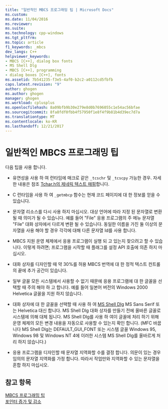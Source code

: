 ```yaml
---
title: "일반적인 MBCS 프로그래밍 팁 | Microsoft Docs"
ms.custom: 
ms.date: 11/04/2016
ms.reviewer: 
ms.suite: 
ms.technology: cpp-windows
ms.tgt_pltfrm: 
ms.topic: article
f1_keywords: _mbcs
dev_langs: C++
helpviewer_keywords:
- MBCS [C++], dialog box fonts
- MS Shell Dlg
- MBCS [C++], programming
- dialog boxes [C++], fonts
ms.assetid: 7b541235-f3e5-4af0-b2c2-a0112cd5fbfb
caps.latest.revision: "9"
author: ghogen
ms.author: ghogen
manager: ghogen
ms.workload: cplusplus
ms.openlocfilehash: 8a09bfb9b30e279e8d0b7696055c1e54ac56bfae
ms.sourcegitcommit: 8fa8fdf0fbb4f57950f1e8f4f9b81b4d39ec7d7a
ms.translationtype: MT
ms.contentlocale: ko-KR
ms.lasthandoff: 12/21/2017
---
```

# <a name="general-mbcs-programming-advice"></a>일반적인 MBCS 프로그래밍 팁
다음 팁을 사용 합니다.  
  
-   유연성을 사용 하 여 런타임에 매크로 같은 `_tcschr` 및 `_tcscpy` 가능한 경우. 자세한 내용은 참조 [Tchar.h의 제네릭 텍스트 매핑](../text/generic-text-mappings-in-tchar-h.md)합니다.  
  
-   C 런타임을 사용 하 여 `_getmbcp` 함수는 현재 코드 페이지에 대 한 정보를 얻을 수 있습니다.  
  
-   문자열 리소스를 다시 사용 하지 마십시오. 대상 언어에 따라 지정 된 문자열로 변환 될 때 의미가 될 수 있습니다. 예를 들어 "File" 응용 프로그램의 주 메뉴 문자열 "File" 대화 상자에서 다르게 변환 될 수 있습니다. 동일한 이름을 가진 둘 이상의 문자열을 사용 해야 할 경우 각각에 대해 다른 문자열 Id를 사용 합니다.  
  
-   MBCS 지원 운영 체제에서 응용 프로그램이 실행 되 고 있는지 찾으려고 할 수 있습니다. 이렇게 하려면; 프로그램을 시작할 때 플래그를 설정 API 호출에 의존 하지 마십시오.  
  
-   대화 상자를 디자인할 때 약 30%를 허용 MBCS 번역에 대 한 정적 텍스트 컨트롤의 끝에 추가 공간이 있습니다.  
  
-   일부 글꼴 모든 시스템에서 사용할 수 없기 때문에 응용 프로그램에 대 한 글꼴을 선택할 때 주의 해야 하 고 합니다. 예를 들어 일본어 버전의 Windows 2000 Helvetica 글꼴을 지원 하지 않습니다.  
  
-   대화 상자에 대 한 글꼴을 선택할 때 사용 하 여 [MS Shell Dlg](http://msdn.microsoft.com/library/windows/desktop/dd374112) MS Sans Serif 또는 Helvetica 대신 합니다. MS Shell Dlg 대화 상자를 만들기 전에 올바른 글꼴로 시스템에 의해 대체 됩니다. MS Shell Dlg를 사용 하 여이 글꼴에 처리 하기 위해 운영 체제의 모든 변경 내용을 자동으로 사용할 수 있는지 확인 합니다. (MFC 바꿉니다 MS Shell Dlg는 DEFAULT_GUI_FONT 또는 시스템 글꼴 Windows 95, Windows 98 및 Windows NT 4에 이러한 시스템 MS Shell Dlg를 올바르게 처리 하지 않습니다.)  
  
-   응용 프로그램을 디자인할 때 문자열 지역화할 수를 결정 합니다. 의문이 있는 경우 임의의 문자열 지역화를 가정 합니다. 따라서 작업만와 지역화할 수 있는 문자열을 혼합 하지 마십시오.  
  
## <a name="see-also"></a>참고 항목  
 [MBCS 프로그래밍 팁](../text/mbcs-programming-tips.md)   
 [포인터 증가 및 감소](../text/incrementing-and-decrementing-pointers.md)